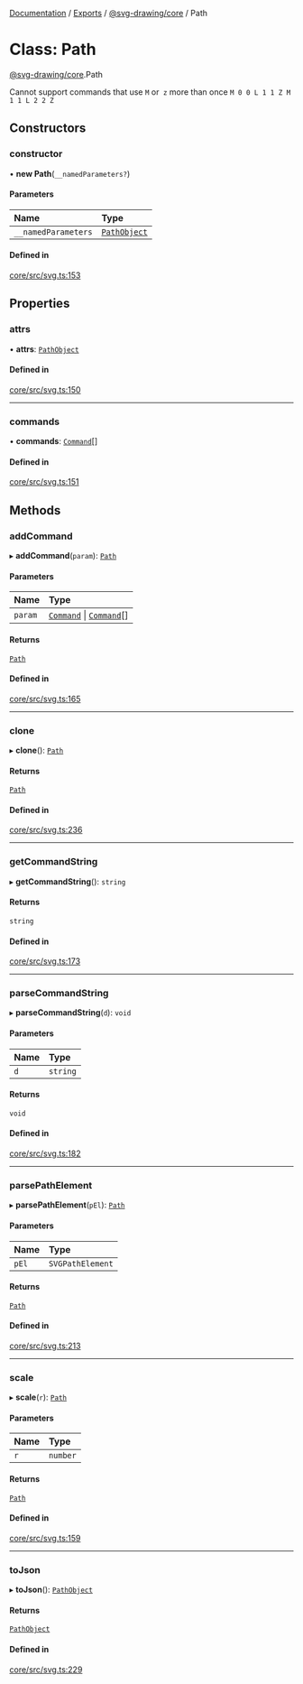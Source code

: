 [Documentation](../README.md) / [Exports](../modules.md) / [@svg-drawing/core](../modules/svg_drawing_core.md) / Path

# Class: Path

[@svg-drawing/core](../modules/svg_drawing_core.md).Path

Cannot support commands that use `M` or` z` more than once `M 0 0 L 1 1 Z M 1
1 L 2 2 Z`

## Constructors

### constructor

• **new Path**(`__namedParameters?`)

#### Parameters

| Name | Type |
| :------ | :------ |
| `__namedParameters` | [`PathObject`](../modules/svg_drawing_core.md#pathobject) |

#### Defined in

[core/src/svg.ts:153](https://github.com/kmkzt/svg-drawing/blob/0c17b9c/packages/core/src/svg.ts#L153)

## Properties

### attrs

• **attrs**: [`PathObject`](../modules/svg_drawing_core.md#pathobject)

#### Defined in

[core/src/svg.ts:150](https://github.com/kmkzt/svg-drawing/blob/0c17b9c/packages/core/src/svg.ts#L150)

___

### commands

• **commands**: [`Command`](svg_drawing_core.Command.md)[]

#### Defined in

[core/src/svg.ts:151](https://github.com/kmkzt/svg-drawing/blob/0c17b9c/packages/core/src/svg.ts#L151)

## Methods

### addCommand

▸ **addCommand**(`param`): [`Path`](svg_drawing_core.Path.md)

#### Parameters

| Name | Type |
| :------ | :------ |
| `param` | [`Command`](svg_drawing_core.Command.md) \| [`Command`](svg_drawing_core.Command.md)[] |

#### Returns

[`Path`](svg_drawing_core.Path.md)

#### Defined in

[core/src/svg.ts:165](https://github.com/kmkzt/svg-drawing/blob/0c17b9c/packages/core/src/svg.ts#L165)

___

### clone

▸ **clone**(): [`Path`](svg_drawing_core.Path.md)

#### Returns

[`Path`](svg_drawing_core.Path.md)

#### Defined in

[core/src/svg.ts:236](https://github.com/kmkzt/svg-drawing/blob/0c17b9c/packages/core/src/svg.ts#L236)

___

### getCommandString

▸ **getCommandString**(): `string`

#### Returns

`string`

#### Defined in

[core/src/svg.ts:173](https://github.com/kmkzt/svg-drawing/blob/0c17b9c/packages/core/src/svg.ts#L173)

___

### parseCommandString

▸ **parseCommandString**(`d`): `void`

#### Parameters

| Name | Type |
| :------ | :------ |
| `d` | `string` |

#### Returns

`void`

#### Defined in

[core/src/svg.ts:182](https://github.com/kmkzt/svg-drawing/blob/0c17b9c/packages/core/src/svg.ts#L182)

___

### parsePathElement

▸ **parsePathElement**(`pEl`): [`Path`](svg_drawing_core.Path.md)

#### Parameters

| Name | Type |
| :------ | :------ |
| `pEl` | `SVGPathElement` |

#### Returns

[`Path`](svg_drawing_core.Path.md)

#### Defined in

[core/src/svg.ts:213](https://github.com/kmkzt/svg-drawing/blob/0c17b9c/packages/core/src/svg.ts#L213)

___

### scale

▸ **scale**(`r`): [`Path`](svg_drawing_core.Path.md)

#### Parameters

| Name | Type |
| :------ | :------ |
| `r` | `number` |

#### Returns

[`Path`](svg_drawing_core.Path.md)

#### Defined in

[core/src/svg.ts:159](https://github.com/kmkzt/svg-drawing/blob/0c17b9c/packages/core/src/svg.ts#L159)

___

### toJson

▸ **toJson**(): [`PathObject`](../modules/svg_drawing_core.md#pathobject)

#### Returns

[`PathObject`](../modules/svg_drawing_core.md#pathobject)

#### Defined in

[core/src/svg.ts:229](https://github.com/kmkzt/svg-drawing/blob/0c17b9c/packages/core/src/svg.ts#L229)
